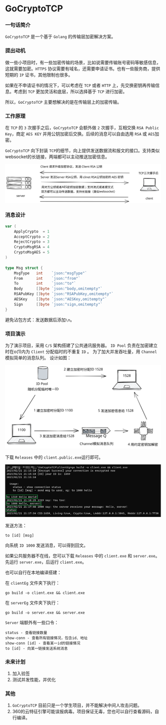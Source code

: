 # GoCryptoTCP

### 一句话简介

`GoCryptoTCP` 是一个基于 `Golang` 的传输层加密解决方案。

### 提出动机

做一些小项目时，有一些加密传输的场景，比如说需要传输账号密码等敏感信息，这就需要加密。`HTTPS` 协议需要有域名，还需要申请证书。也有一些服务商，提供短期的 `IP` 证书，其他限制也很多。

如果在不申请证书的情况下，可以考虑在 `TCP` 或者 `HTTP` 上，先交换密钥再传输信息。考虑到 `TCP` 更加灵活和底层，所以选择基于 `TCP` 进行加密。

所以，`GoCryptoTCP` 主要想解决的是在传输层上的加密传输。

### 工作原理

在 `TCP` 的 `3` 次握手之后，`GoCryptoTCP` 会额外做 `2` 次握手，互相交换 `RSA Public Key`，商定 `AES KEY` 并用公钥加密后交换。后续的消息可以自由选用 `RSA` 或 `AES`加密。

`GoCryptoTCP` 向下封装 `TCP`的细节，向上提供发送数据流和报文的接口。支持类似websocket的长链接，两端都可以主动推送加密信息。

![img](/pic/GoCryptoTCP实现机制.svg)

### 消息设计
```go
var (
	ApplyCrypto  = 1
	AcceptCrypto = 2
	RejectCrypto = 3
	CryptoMsgRSA = 4
	CryptoMsgAES = 5
)

type Msg struct {
	MsgType   int    `json:"msgType"`
	From      int    `json:"from"`
	To        int    `json:"to"`
	Body      []byte `json:"body,omitempty"`
	RSAPubKey []byte `json:"RSAPubKey,omitempty"`
	AESKey    []byte `json:"AESKey,omitempty"`
	Sign      []byte `json:"sign,omitempty"`
}

```
避免沾包方式：发送数据后添加`\n`。

### 项目演示


为了演示项目，采用 `C/S` 架构搭建了公共通讯服务器。
`ID Pool` 负责在加密建立时在o(1)内为 `Client` 分配临时的不重复 `ID` 。
为了加大并发吞吐量，用 `Channel` 模拟简单的消息队列。
设计如图：

![img](/pic/加密聊天服务器.svg)

下载 `Releases` 中的 `client.public.exe`运行即可。

![img](/pic/eg.png)

发送方法：

```shell
to [id] [msg]
```

向系统 `ID 1000` 发送消息，可以得到回文。

如果公共服务器不在线，您可以下载 `Releases` 中的 `client.exe` 和 `server.exe`。先运行 `server.exe`，后运行 `client.exe`。

也可以自行在本地编译搭建：

在 `clientEg` 文件夹下执行：
```shell
go build -o client.exe && client.exe
```
在 `serverEg` 文件夹下执行：
```shell
go build -o server.exe && server.exe
```

`Server` 端额外有一些口令：
```shell 
status - 查看链接数量
show-conn - 查看所有链接情况，包含id、地址
show-conn [id] - 查看某一id的链接情况
to [id] - 向某一链接发送系统消息
```

### 未来计划

1. 加入验签
2. 测试并发性能，并优化

### 其他

1. `GoCryptoTCP` 目前只是一个学生项目，并不能解决中间人攻击问题。
2. 360的云特征引擎可能误报病毒。项目保证无毒，您也可以自行查看源码，自行编译。